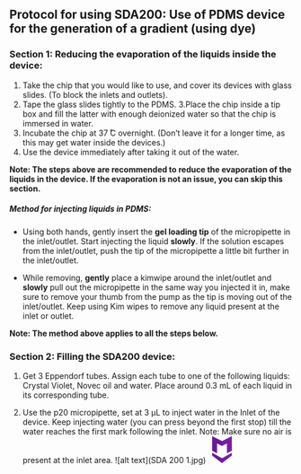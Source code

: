 ## Protocol for using SDA200: Use of PDMS device for the generation of a gradient (using dye)
### Section 1: Reducing the evaporation of the liquids inside the device:
1. Take the chip that you would like to use, and cover its devices with glass slides. (To block the inlets and outlets).
2. Tape the glass slides tightly to the PDMS.
3.Place the chip inside a tip box and fill the latter with enough deionized water so that the chip is immersed in water.
4.	Incubate the chip at 37 ̊C overnight. (Don’t leave it for a longer time, as this may get water inside the devices.)
5.	Use the device immediately after taking it out of the water.

**Note: The steps above are recommended to reduce the evaporation of the liquids in the device. If the evaporation is not an issue, you can skip this section.**

##### Method for injecting liquids in PDMS:
* Using both hands, gently insert the **gel loading tip** of the micropipette in the inlet/outlet. Start injecting the liquid **slowly**. If the solution escapes from the inlet/outlet, push the tip of the micropipette a little bit further in the inlet/outlet.

* While removing, **gently** place a kimwipe around the inlet/outlet and **slowly** pull out the micropipette in the same way you injected it in, make sure to remove your thumb from the pump as the tip is moving out of the inlet/outlet. Keep using Kim wipes to remove any liquid present at the inlet or outlet.

__Note: The method above applies to all the steps below.__

### Section 2: Filling the SDA200 device:

1.	Get 3 Eppendorf tubes. Assign each tube to one of the following liquids: Crystal Violet, Novec oil and water. Place around 0.3 mL of each liquid in its corresponding tube.

2.	Use the p20 micropipette, set at 3 µL to inject water in the Inlet of the device. Keep injecting water (you can press beyond the first stop) till the water reaches the first mark following the inlet.
Note: Make sure no air is present at the inlet area.
![alt text](SDA 200 1.jpg)
![alt text](https://github.com/adam-p/markdown-here/raw/master/src/common/images/icon48.png "Logo Title Text 1")
